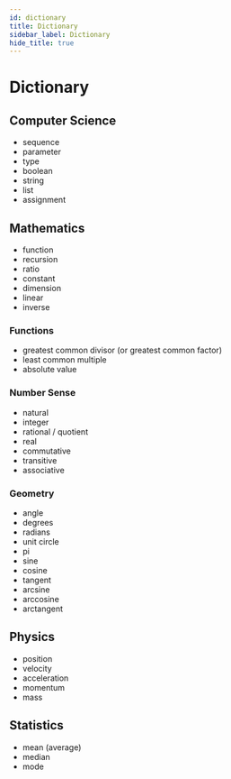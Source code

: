 ```yaml
---
id: dictionary
title: Dictionary
sidebar_label: Dictionary
hide_title: true
---
```


# Dictionary

## Computer Science

* sequence
* parameter
* type
* boolean
* string
* list
* assignment

## Mathematics

* function
* recursion
* ratio
* constant
* dimension
* linear
* inverse

### Functions

* greatest common divisor (or greatest common factor)
* least common multiple
* absolute value

### Number Sense

* natural
* integer
* rational / quotient
* real
* commutative
* transitive
* associative

### Geometry

* angle
* degrees
* radians
* unit circle
* pi
* sine
* cosine
* tangent
* arcsine
* arccosine
* arctangent

## Physics

* position
* velocity
* acceleration
* momentum
* mass

## Statistics

* mean (average)
* median
* mode
